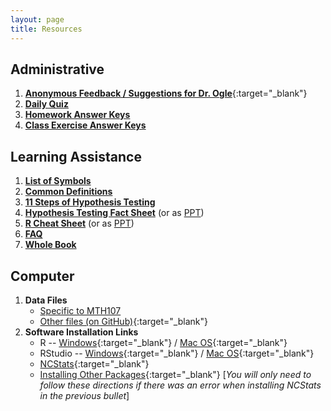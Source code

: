 ```yaml
---
layout: page
title: Resources
---
```


## Administrative
1. [**Anonymous Feedback / Suggestions for Dr. Ogle**](https://www.suggestionox.com/r/TBifTA){:target="_blank"}
1. [**Daily Quiz**](quizzes/)
1. [**Homework Answer Keys**](homework-keys/)
1. [**Class Exercise Answer Keys**](ce-keys/)

## Learning Assistance
1. [**List of Symbols**](symbols)
1. [**Common Definitions**](definitions)
1. [**11 Steps of Hypothesis Testing**](../modules/Hypothesis_Testing/11-steps)
1. [**Hypothesis Testing Fact Sheet**](MTH107-HOcheatsheet.pdf) (or as [PPT](MTH107-HOcheatsheet.ppt))
1. [**R Cheat Sheet**](MTH107-Rcheatsheet.pdf) (or as [PPT](MTH107-Rcheatsheet.pptx))
1. [**FAQ**](FAQ/)
1. [**Whole Book**](../book/IntroStats_noPrint.pdf)

## Computer
1. **Data Files**
    * [Specific to MTH107](data_107)
    * [Other files (on GitHub)](https://github.com/droglenc/NCData){:target="_blank"}
1. **Software Installation Links**
    * R -- [Windows](http://derekogle.com/IFAR/supplements/installations/InstallRWin.html){:target="_blank"} / [Mac OS](http://derekogle.com/IFAR/supplements/installations/InstallRMac.html){:target="_blank"}
    * RStudio -- [Windows](http://derekogle.com/IFAR/supplements/installations/InstallRStudioWin.html){:target="_blank"} / [Mac OS](http://derekogle.com/IFAR/supplements/installations/InstallRStudioMac.html){:target="_blank"}
    * [NCStats](https://github.com/droglenc/NCStats#installation){:target="_blank"}
    * [Installing Other Packages](http://derekogle.com/IFAR/supplements/installations/InstallPackagesRStudio.html){:target="_blank"} [*You will only need to follow these directions if there was an error when installing NCStats in the previous bullet*]
